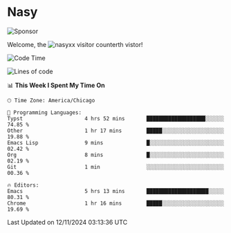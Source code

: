 # Nasy

<!--
<p align="center">
<img height="200" src="https://github-readme-stats.vercel.app/api?username=nasyxx&count_private=true&show_icons=true&theme=dracula&include_all_commits=true"/>
<img height="200" src="https://github-readme-stats.vercel.app/api/top-langs/?username=nasyxx&theme=dracula&hide=html,jupyter+notebook&count_private=true&show_icons=true"/>
</p>

  
----------------
-->

![Sponsor](https://img.shields.io/static/v1.svg?label=Sponsor&message=%E2%9D%A4&logo=GitHub&style=flat&color=pink)
 
Welcome, the ![nasyxx visitor counter](https://count.getloli.com/get/@nasyxx?theme=rule34)th vistor!
 
<!--START_SECTION:waka-->
![Code Time](http://img.shields.io/badge/Code%20Time-4%2C722%20hrs%2041%20mins-blue)

![Lines of code](https://img.shields.io/badge/From%20Hello%20World%20I%27ve%20Written-6.3%20million%20lines%20of%20code-blue)

📊 **This Week I Spent My Time On** 

```text
🕑︎ Time Zone: America/Chicago

💬 Programming Languages: 
Typst                    4 hrs 52 mins       ███████████████████░░░░░░   74.85 % 
Other                    1 hr 17 mins        █████░░░░░░░░░░░░░░░░░░░░   19.88 % 
Emacs Lisp               9 mins              █░░░░░░░░░░░░░░░░░░░░░░░░   02.42 % 
Org                      8 mins              █░░░░░░░░░░░░░░░░░░░░░░░░   02.19 % 
Git                      1 min               ░░░░░░░░░░░░░░░░░░░░░░░░░   00.36 % 

🔥 Editors: 
Emacs                    5 hrs 13 mins       ████████████████████░░░░░   80.31 % 
Chrome                   1 hr 16 mins        █████░░░░░░░░░░░░░░░░░░░░   19.69 % 
```


 Last Updated on 12/11/2024 03:13:36 UTC
<!--END_SECTION:waka-->

<!-- ![visitors](https://visitor-badge.laobi.icu/badge?page_id=nasyxx.nasyxx) -->
